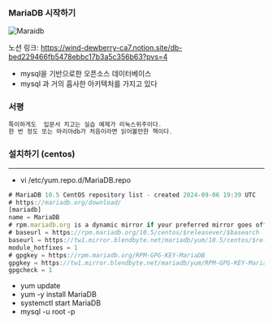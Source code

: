 
### MariaDB 시작하기
![Maraidb](https://github.com/user-attachments/assets/dd46324b-7c6b-466f-9e36-bd61a875a490)

노션 링크: https://wind-dewberry-ca7.notion.site/db-bed229466fb5478ebbc17b3a5c356b63?pvs=4


- mysql을 기반으로한 오픈소스 데이터베이스
- mysql 과 거의 흡사한 아키텍처를 가지고 있다

### 서평

```jsx
특이하게도  입문서 치고는 실습 예제가 리눅스위주이다.
한 번 정도 또는 마리아db가 처음이라면 읽어볼만한 책이다.
```

### 설치하기 (centos)

---

- vi /etc/yum.repo.d/MariaDB.repo

```jsx
# MariaDB 10.5 CentOS repository list - created 2024-09-06 19:39 UTC
# https://mariadb.org/download/
[mariadb]
name = MariaDB
# rpm.mariadb.org is a dynamic mirror if your preferred mirror goes offline. See https://mariadb.org/mirrorbits/ for details.
# baseurl = https://rpm.mariadb.org/10.5/centos/$releasever/$basearch
baseurl = https://tw1.mirror.blendbyte.net/mariadb/yum/10.5/centos/$releasever/$basearch
module_hotfixes = 1
# gpgkey = https://rpm.mariadb.org/RPM-GPG-KEY-MariaDB
gpgkey = https://tw1.mirror.blendbyte.net/mariadb/yum/RPM-GPG-KEY-MariaDB
gpgcheck = 1

```

- yum update
- yum -y install MariaDB
- systemctl start MariaDB
- mysql -u  root -p
